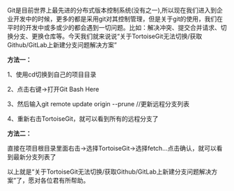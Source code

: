 Git是目前世界上最先进的分布式版本控制系统(没有之一),所以现在我们进入到企业开发中的时候，更多的都是采用git对其控制管理，但是关于git的使用，我们在平时的开发中或多或少的都会遇到一切问题。比如：解决冲突、提交合并请求、切换分支、更换仓库等。今天我们就来说说“关于TortoiseGit无法切换/获取Github/GitLab上新建分支问题解决方案”

**方法一：**

1、使用cd切换到自己的项目目录

2、点击右键->打开Git Bash Here

3、然后输入git remote update origin --prune  //更新远程分支列表

4、重新右击TortoiseGit，就可以看到所有的远程分支了

**方法二：**

直接在项目根目录里面右击->选择TortoiseGit->选择fetch…点击确认，就可以看到最新分支列表了

以上就是“关于TortoiseGit无法切换/获取Github/GitLab上新建分支问题解决方案”了，愿对各位君有所帮助。